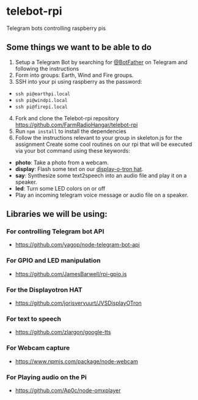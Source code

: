 # telebot-rpi
Telegram bots controlling raspberry pis 

## Some things we want to be able to do

1. Setup a Telegram Bot by searching for [@BotFather](https://telegram.me/BotFather) on Telegram and following the instructions
2. Form into groups: Earth, Wind and Fire groups.
3. SSH into your pi using raspberry as the password:
  * `ssh pi@earthpi.local`
  * `ssh pi@windpi.local`
  * `ssh pi@firepi.local`
4. Fork and clone the Telebot-rpi repository https://github.com/FarmRadioHangar/telebot-rpi
5. Run `npm install` to install the dependencies
6. Follow the instructions relevant to your group in skeleton.js for the assignment
Create some cool routines on our rpi that will be executed via your bot command using these keywords:
  * __photo__: Take a photo from a webcam.
  * __display__: Flash some text on our [display-o-tron hat](https://github.com/jorisvervuurt/JVSDisplayOTron).
  * __say__: Synthesize some text2speech into an audio file and play it on a speaker.
  * __led__: Turn some LED colors on or off
  * Play an incoming telegram voice message or audio file on a speaker.

## Libraries we will be using:

### For controlling Telegram bot API
* https://github.com/yagop/node-telegram-bot-api

### For GPIO and LED manipulation
* https://github.com/JamesBarwell/rpi-gpio.js

### For the Displayotron HAT
* https://github.com/jorisvervuurt/JVSDisplayOTron

### For text to speech
* https://github.com/zlargon/google-tts

### For Webcam capture
* https://www.npmjs.com/package/node-webcam

### For Playing audio on the Pi
* https://github.com/Ap0c/node-omxplayer
